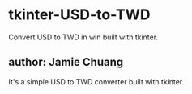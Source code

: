 # tkinter-USD-to-TWD
Convert USD to TWD in win built with tkinter.
## author: Jamie Chuang ##
It's a simple USD to TWD converter built with tkinter.
